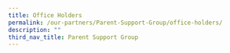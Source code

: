 ```yaml
---
title: Office Holders
permalink: /our-partners/Parent-Support-Group/office-holders/
description: ""
third_nav_title: Parent Support Group
---
```

